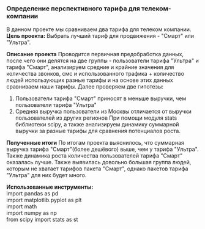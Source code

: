 ### Определение перспективного тарифа для телеком-компании
В данном проекте мы сравниваем два тарифа для телеком компании. 
**Цель проекта:** 
Выбрать лучший тариф для продвижения - "Смарт" или "Ультра".

**Описание проекта**
Проводится первичная предобработка данных, после чего они делятся на две группы - пользователи тарифа "Ультра" и тарифа "Смарт", анализируем средние и крайние значения для количества звонков, смс и использованного трафика + количество людей использующих разные тарифы и на основе этих данных сравниваем наши тарифы.
Далее проверяем две гипотезы: 
1. Пользователи тарифа "Смарт" приносят в меньше выручки, чем пользователи тарифа "Ультра"
2. Средняя выручка пользователи из Москвы отличается от выручки пользователей из других регионов
При помощи модуля stats библиотеки scipy, а также анализируем динамику суммарной выручки за разные тарифы для сравнения потенциалов роста.

**Полученные итоги**
По итогам проекта выяснилось, что суммарная выручка тарифа "Смарт"(более дешёвого) выше, чем у тарифа "Ультра". Также динамика роста количества пользователей тарифа "Смарт" оказалась лучше. Также выявилась довольно большая группа людей, которым не хватает тарифов пакета "Смарт", однако пакетов тарифа "Ультра" для них будет много.


**Использованные инструменты:**  
import pandas as pd   
import matplotlib.pyplot as plt   
import math   
import numpy as np  
from scipy import stats as st   

